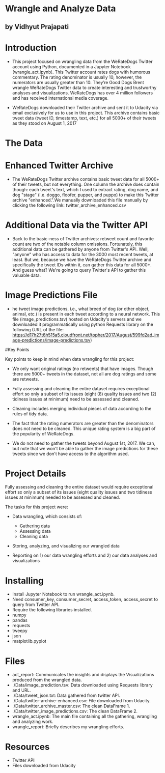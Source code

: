 # Wrangle and Analyze Data
## by Vidhyut Prajapati

# Introduction

- This project focused on wrangling data from the WeRateDogs Twitter account using Python, documented in a Jupyter Notebook (wrangle_act.ipynb). This Twitter account rates dogs with humorous commentary. The rating denominator is usually 10, however, the numerators are usually greater than 10. They’re Good Dogs Brent wrangle WeRateDogs Twitter data to create interesting and trustworthy analyses and visualizations. WeRateDogs has over 4 million followers and has received international media coverage.

- WeRateDogs downloaded their Twitter archive and sent it to Udacity via email exclusively for us to use in this project. This archive contains basic tweet data (tweet ID, timestamp, text, etc.) for all 5000+ of their tweets as they stood on August 1, 2017

# The Data

# Enhanced Twitter Archive

- The WeRateDogs Twitter archive contains basic tweet data for all 5000+ of their tweets, but not everything. One column the archive does contain though: each tweet's text, which I used to extract rating, dog name, and dog "stage" (i.e. doggo, floofer, pupper, and puppo) to make this Twitter archive "enhanced.".We manually downloaded this file manually by clicking the following link: twitter_archive_enhanced.csv

# Additional Data via the Twitter API
- Back to the basic-ness of Twitter archives: retweet count and favorite count are two of the notable column omissions. Fortunately, this additional data can be gathered by anyone from Twitter's API. Well, "anyone" who has access to data for the 3000 most recent tweets, at least. But we, because we have the WeRateDogs Twitter archive and specifically the tweet IDs within it, can gather this data for all 5000+. And guess what? We're going to query Twitter's API to gather this valuable data.

# Image Predictions File
- he tweet image predictions, i.e., what breed of dog (or other object, animal, etc.) is present in each tweet according to a neural network. This file (image_predictions.tsv) hosted on Udacity's servers and we downloaded it programmatically using python Requests library on the following (URL of the file: https://d17h27t6h515a5.cloudfront.net/topher/2017/August/599fd2ad_image-predictions/image-predictions.tsv)

#Key Points

Key points to keep in mind when data wrangling for this project:

- We only want original ratings (no retweets) that have images. Though there are 5000+ tweets in the dataset, not all are dog ratings and some are retweets.

- Fully assessing and cleaning the entire dataset requires exceptional effort so only a subset of its issues (eight (8) quality issues and two (2) tidiness issues at minimum) need to be assessed and cleaned.

- Cleaning includes merging individual pieces of data according to the rules of tidy data.

- The fact that the rating numerators are greater than the denominators does not need to be cleaned. This unique rating system is a big part of the popularity of WeRateDogs.

- We do not need to gather the tweets beyond August 1st, 2017. We can, but note that we won't be able to gather the image predictions for these tweets since we don't have access to the algorithm used.

# Project Details
Fully assessing and cleaning the entire dataset would require exceptional effort so only a subset of its issues (eight quality issues and two tidiness issues at minimum) needed to be assessed and cleaned.

The tasks for this project were:

- Data wrangling, which consists of:

  - Gathering data
  - Assessing data
  - Cleaning data
- Storing, analyzing, and visualizing our wrangled data
- Reporting on 1) our data wrangling efforts and 2) our data analyses and visualizations
# Installing
- Install Jupyter Notebook to run wrangle_act.ipynb.
- Need consumer_key, consumer_secret, access_token, access_secret to query from Twitter API.
- Require the following libraries installed.
- numpy
- pandas
- requests
- tweepy
- json
- matplotlib.pyplot

# Files
- act_report: Communicates the insights and displays the Visualizations produced from the wrangled data.
- ./Data/image_prediction.tsv: Data downloaded using Requests library and URL.
- ./Data/tweet_json.txt: Data gathered from twitter API.
- ./Data/twitter-archive-enhanced.csv: File downloaded from Udacity.
- ./Data/twitter_archive_master.csv: The clean DataFrame 1.
- ./Data/twitter_image_predictions.csv: The clean DataFrame 2.
- wrangle_act.ipynb: The main file containing all the gathering, wrangling and analyzing work.
- wrangle_report: Briefly describes my wrangling efforts.

# Resources
- Twitter API
- Files downloaded from Udacity
